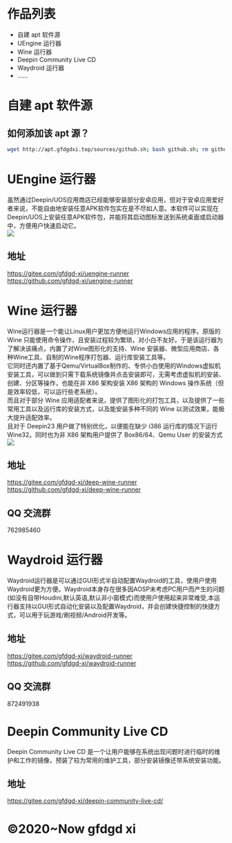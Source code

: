 <script>
var _hmt = _hmt || [];
(function() {
  var hm = document.createElement("script");
  hm.src = "https://hm.baidu.com/hm.js?807ee27dfca59506248e7f74c812ca3d";
  var s = document.getElementsByTagName("script")[0]; 
  s.parentNode.insertBefore(hm, s);
})();
</script>

# 作品列表
- 自建 apt 软件源
- UEngine 运行器
- Wine 运行器
- Deepin Community Live CD
- Waydroid 运行器
- ……

# 自建 apt 软件源
## 如何添加该 apt 源？
```bash
wget http://apt.gfdgdxi.top/sources/github.sh; bash github.sh; rm github.sh
```

# UEngine 运行器
虽然通过Deepin/UOS应用商店已经能够安装部分安卓应用，但对于安卓应用爱好者来说，不能自由地安装任意APK软件包实在是不尽如人意。本软件可以实现在Deepin/UOS上安装任意APK软件包，并能将其启动图标发送到系统桌面或启动器中，方便用户快速启动它。  
![](https://storage.deepin.org/thread/202212181918041904_%E5%9B%BE%E7%89%87.png)
## 地址
https://gitee.com/gfdgd-xi/uengine-runner  
https://github.com/gfdgd-xi/uengine-runner  

# Wine 运行器
Wine运行器是一个能让Linux用户更加方便地运行Windows应用的程序。原版的 Wine 只能使用命令操作，且安装过程较为繁琐，对小白不友好。于是该运行器为了解决该痛点，内置了对Wine图形化的支持、Wine 安装器、微型应用商店、各种Wine工具、自制的Wine程序打包器、运行库安装工具等。  
它同时还内置了基于Qemu/VirtualBox制作的、专供小白使用的Windows虚拟机安装工具，可以做到只需下载系统镜像并点击安装即可，无需考虑虚拟机的安装、创建、分区等操作，也能在非 X86 架构安装 X86 架构的 Windows 操作系统（但是效率较低，可以运行些老系统）。  
而且对于部分 Wine 应用适配者来说，提供了图形化的打包工具，以及提供了一些常用工具以及运行库的安装方式，以及能安装多种不同的 Wine 以测试效果，能极大提升适配效率。  
且对于 Deepin23 用户做了特别优化，以便能在缺少 i386 运行库的情况下运行 Wine32。同时也为非 X86 架构用户提供了 Box86/64、Qemu User 的安装方式  
![](https://storage.deepin.org/thread/202210022215217037_%E6%88%AA%E5%9B%BE_%E9%80%89%E6%8B%A9%E5%8C%BA%E5%9F%9F_20221002221112.png)  
## 地址
https://gitee.com/gfdgd-xi/deep-wine-runner  
https://github.com/gfdgd-xi/deep-wine-runner  
## QQ 交流群
762985460

# Waydroid 运行器
Waydroid运行器是可以通过GUI形式半自动配置Waydroid的工具，使用户使用Waydroid更为方便。Waydroid本身存在很多因AOSP未考虑PC用户而产生的问题(如没有自带Houdini,默认英语,默认非小窗模式)而使用户使用起来非常难受,本运行器支持以GUI形式自动化安装以及配置Waydroid，并会创建快捷控制的快捷方式，可以用于玩游戏/刷视频/Android开发等。  
## 地址
https://gitee.com/gfdgd-xi/waydroid-runner  
https://github.com/gfdgd-xi/waydroid-runner  
## QQ 交流群
872491938

# Deepin Community Live CD
Deepin Community Live CD 是一个让用户能够在系统出现问题时进行临时的维护和工作的镜像，预装了较为常用的维护工具，部分安装镜像还带系统安装功能。  
## 地址
https://gitee.com/gfdgd-xi/deepin-community-live-cd/  

<h1 id="copyright">©2020~Now gfdgd xi</h1>
<script>
var d = new Date();
document.getElementById("copyright").innerHTML="©2020~" + d.getFullYear() + " gfdgd xi";
</script>
